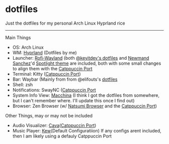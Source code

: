 # dotfiles
Just the dotfiles for my personal Arch Linux Hyprland rice

---
Main Things
* OS: Arch Linux
* WM: [Hyprland](https://hypr.land/) (Dotfiles by me)
* Launcher: [Rofi-Wayland](https://github.com/A417ya/rofi-wayland) (both [@keyitdev's dotfiles](https://www.github.com/keyitdev/dotfiles) and [Newmand Sanchez](https://github.com/newmanls)'d [Spotlight theme](https://github.com/newmanls/rofi-themes-collection/blob/master/themes/spotlight.rasi) are included, both with some small changes to align them with the [Catppuccin Port](https://github.com/catppuccin/rofi)
* Terminal: Kitty ([Catppuccin Port](https://github.com/catppuccin/kitty))
* Bar: Waybar (Mainly from from @elifouts's [dotfiles](https://github.com/elifouts/Dotfiles) 
* Shell: zsh
* Notifications: SwayNC ([Catppuccin Port](https://github.com/catppuccin/swaync)
* System Info View: [Macchina](https://github.com/Macchina-CLI/macchina) (I think I got the dotfiles from somewhere, but I can't remember where. I'll update this once I find out)
* Browser: Zen Browser (w/ [Natsumi Browser](https://github.com/greeeen-dev/natsumi-browser) and the [Catppuccin Port](https://github.com/catppuccin/zen-browser))

Other Things, may or may not be included
* Audio Visualizer: [Cava](https://github.com/karlstav/cava)([Catppuccin Port](https://github.com/catppuccin/cava))
* Music Player: [Kew](https://github.com/ravachol/kew)(Default Configuratiion)
If any configs arent included, then I am likely using a defauly Catppuccin Port
